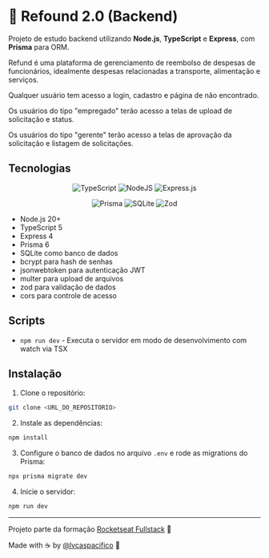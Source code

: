 # 💸 Refound 2.0 (Backend)

Projeto de estudo backend utilizando **Node.js**, **TypeScript** e **Express**, com **Prisma** para ORM.

Refund é uma plataforma de gerenciamento de reembolso de despesas de funcionários, idealmente despesas relacionadas a transporte, alimentação e serviços.

Qualquer usuário tem acesso a login, cadastro e página de não encontrado.

Os usuários do tipo "empregado" terão acesso a telas de upload de solicitação e status.

Os usuários do tipo "gerente" terão acesso a telas de aprovação da solicitação e listagem de solicitações.

## Tecnologias

<div align="center">

![TypeScript](https://img.shields.io/badge/typescript-%23323330.svg?style=for-the-badge&logo=typescript&logoColor=FFFFFF&color=2F74C0)
![NodeJS](https://img.shields.io/badge/node.js-6DA55F?style=for-the-badge&logo=node.js&logoColor=white)
![Express.js](https://img.shields.io/badge/express.js-%23404d59.svg?style=for-the-badge&logo=express&logoColor=%2361DAFB) 

![Prisma](https://img.shields.io/badge/Prisma-3982CE?style=for-the-badge&logo=Prisma&logoColor=white)
![SQLite](https://img.shields.io/badge/sqlite-%2307405e.svg?style=for-the-badge&logo=sqlite&logoColor=white)
![Zod](https://img.shields.io/badge/zod-%233068b7.svg?style=for-the-badge&logo=zod&logoColor=white) 

</div>

- Node.js 20+
- TypeScript 5
- Express 4
- Prisma 6
- SQLite como banco de dados
- bcrypt para hash de senhas
- jsonwebtoken para autenticação JWT
- multer para upload de arquivos
- zod para validação de dados
- cors para controle de acesso

## Scripts

- `npm run dev` - Executa o servidor em modo de desenvolvimento com watch via TSX

## Instalação

1. Clone o repositório:

```bash
git clone <URL_DO_REPOSITORIO>
````

2. Instale as dependências:

```bash
npm install
```

3. Configure o banco de dados no arquivo `.env` e rode as migrations do Prisma:

```bash
npx prisma migrate dev
```

4. Inicie o servidor:

```bash
npm run dev
```

---

Projeto parte da formação [Rocketseat Fullstack](https://www.rocketseat.com.br/formacao/fullstack) 🚀

Made with ☕ by [@lvcaspacifico](https://github.com/lvcaspacifico) 👋